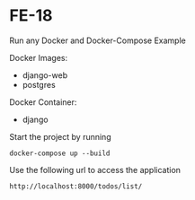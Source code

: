 # FE-18
Run any Docker and Docker-Compose Example 

Docker Images:
- django-web
- postgres

Docker Container:
- django

Start the project by running 

```
docker-compose up --build
```

Use the following url to access the application
```
http://localhost:8000/todos/list/
```

